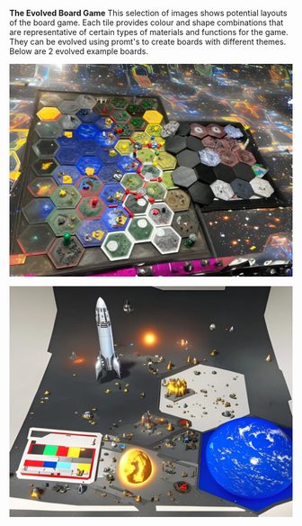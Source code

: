 **The Evolved Board Game**
This selection of images shows potential layouts of the board game.
Each tile provides colour and shape combinations that are representative of certain types of materials and functions for the game. 
They can be evolved using promt's to create boards with different themes. 
Below are 2 evolved example boards.


![Prototype AI Board](AI_board_V1.webp)


![Prototype AI Board](AI_Board_twist.webp)
